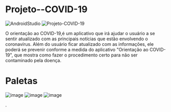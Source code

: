 # Projeto--COVID-19

![AndroidStudio](https://img.shields.io/badge/Android-Studio-brightgreen)
![Projeto-COVID-19](https://img.shields.io/badge/Projeto-COVID--19-blue)



O orientação ao COVID-19,é um aplicativo que irá ajudar o usuário a se sentir atualizado com as principais notícias
que estão envolvendo o coronavírus. Além do usuário ficar atualizado com as informações, ele poderá se prevenir conforme a medida do aplicativo "Orientação ao COVID-19", que mostra como fazer o procedimento certo para não ser contaminado pela doença.

# Paletas

![image](https://user-images.githubusercontent.com/52284130/87453604-1b9bec80-c5d9-11ea-9edc-953905115bf8.png)
![image](https://user-images.githubusercontent.com/52284130/87453623-248cbe00-c5d9-11ea-9489-776e694e9bfc.png)
![image](https://user-images.githubusercontent.com/52284130/87453635-2bb3cc00-c5d9-11ea-890e-28f2da125ddb.png)
















.